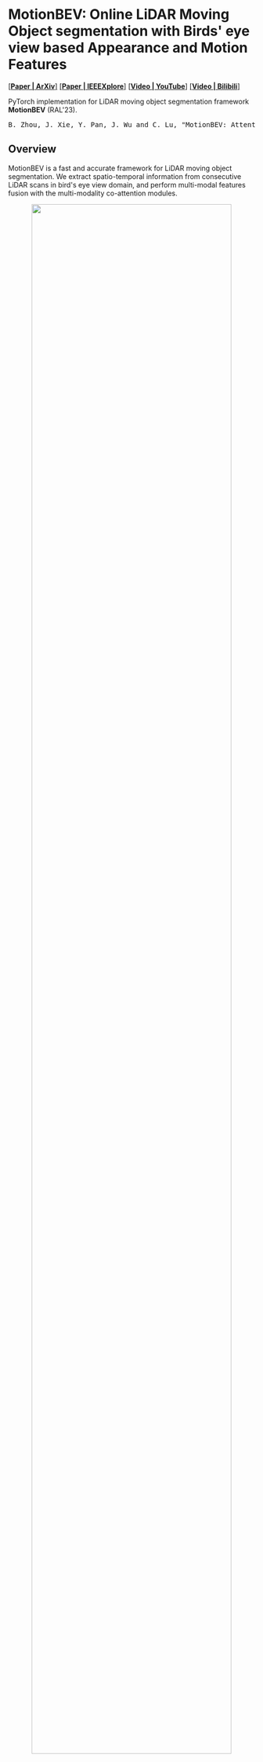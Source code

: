 # MotionBEV: Online LiDAR Moving Object segmentation with Birds' eye view based Appearance and Motion Features
[[**Paper | ArXiv**]](https://arxiv.org/abs/2305.07336)
[[**Paper | IEEEXplore**]](https://ieeexplore.ieee.org/document/10287575)
[[**Video | YouTube**]](https://youtu.be/kOc7gJ72J-g)
[[**Video | Bilibili**]](https://www.bilibili.com/video/BV1Fs4y1G7V2/)

PyTorch implementation for LiDAR moving object segmentation framework **MotionBEV** (RAL'23).

<pre>
B. Zhou, J. Xie, Y. Pan, J. Wu and C. Lu, "MotionBEV: Attention-Aware Online LiDAR Moving Object Segmentation With Bird's Eye View Based Appearance and Motion Features," in IEEE Robotics and Automation Letters, doi: 10.1109/LRA.2023.3325687.
</pre>


## Overview
MotionBEV is a fast and accurate framework for LiDAR moving object segmentation. We extract spatio-temporal information from consecutive LiDAR scans in bird's eye view domain, and perform multi-modal features fusion with the multi-modality co-attention modules.
<p align="center">
        <img src="imgs/overview.png" width="90%"> 
</p>
<p align="center" style="margin-top: -15px;">
    <span style="color:orange; border-bottom: 1px solid #d9d9d9;
        display: inline-block;
        color: #999;
        text-align: center;">Overview of MotionBEV.</span>
</p>

<p align="center">
        <img src="imgs/kitti08.gif" width="90%"> 
</p>
<p align="center" style="margin-top: -15px;">
    <span style="color:orange; border-bottom: 1px solid #d9d9d9;
        display: inline-block;
        color: #999;
        text-align: center;">Visualization of MOS results on SemanticKITTI validation set.</span>
</p>

MotionBEV is able to perform LiDAR-MOS with both mechanical LIDAR such as Velody HDL-64, and solid-state LiDAR with small Fov and non-repetitive scanning mode, such as Livox Avia.
<p align="center">
        <img src="imgs/livox06.gif" width="90%"> 
</p>
<p align="center" style="margin-top: -15px;">
    <span style="color:orange; border-bottom: 1px solid #d9d9d9;
        display: inline-block;
        color: #999;
        text-align: center;">Visualization of MOS results on SipailouCampus validation set.</span>
</p>

## Prerequisites

This code is tested on Ubuntu 18.04 with Python 3.7, CUDA 11.6 and Pytorch 1.13.0.

Install the following dependencies:
* numpy
* [pytorch](https://pytorch.org/get-started/previous-versions/)
* tqdm
* yaml
* strictyaml
* icecream
* scipy
* [numba](https://github.com/numba/numba)
* [torch-scatter](https://github.com/rusty1s/pytorch_scatter)
* [dropblock](https://github.com/miguelvr/dropblock)

## Data
### SemanticKITTI
Download SemanticKITTI dataset [here](http://www.semantic-kitti.org/dataset.html#overview). Extract everything into the same folder. 
Data file structure should look like this:

```
path_to_KITTI/
├──sequences
    ├── 00/   
    │   ├── calib.txt   # Calibration file.     
    │   ├── poses.txt   # Odometry poses.
    │   ├── velodyne/	# Unzip from KITTI Odometry Benchmark Velodyne point clouds.
    |   |	├── 000000.bin
    |   |	├── 000001.bin
    |   |	└── ...
    │   └── labels/ 	# Unzip from SemanticKITTI label data.
    |       ├── 000000.label
    |       ├── 000001.label
    |       └── ...
    ├── ...
    └── 21/
    └── ...
```
### KITTI-road
If you want to use KITTI-road dataset, please follow [MotionSeg3D](https://github.com/haomo-ai/MotionSeg3D), and put all extra sequences in the folder: `path_to_KITTI/sequences`.

### Livox-SipailouCampus
We also provide our dataset collected by Livox Avia here [(Google Drive)](https://drive.google.com/file/d/1GnX9CMaH0AjRkkjtOpPv9F5vzqIcUhxR/view?usp=sharing). There are 8 sequences in total, and the data file structure is the same as SemanticKITTI. 

NOTE: DO NOT put the Sipailou sequences in SemanticKITTI's folder.

## Usage
### Prepare the motion features
To speed up training, we first generate motion features for all scans.

Specify paths in [data_preparing_polar_sequential.yaml](utils/generate_residual/config/data_preparing_polar_sequential.yaml)
```shell
scan_folder: 'your_path/path_to_KITTI/'
residual_image_folder: 'your_path/mos/residual-polar-sequential-480-360/'
```
run
```shell
cd utils/generate_residual/utils
python auto_gen_polar_sequential_residual_images.py
```
Then we obtain motion features with N channels for all scans.

*TODO*  
- [ ] The motion features in BEV domain are back-projected to 3D space after being generated, and projected to 2D space again when training.
We'll keep them in 2D space later.
- [ ] CPP implementation for motion features generation.



### Infer
pretrained models:

[MotionBEV-kitti-val-76.54.pt](pretrain/MotionBEV-kitti-val-76.54.pt)  
[MotionBEV-kitti-road-test-74.88.pt](pretrain/MotionBEV-kitti-road-test-74.88.pt)

the filename means: `[model name] - [dataset] - [split] - [IoU]` 

Specify params in [MotionBEV-semantickitti.yaml](config/MotionBEV-semantickitti.yaml)
```shell
data_path: "your_path/path_to_KITTI"
residual_path: "your_path/mos/residual-polar-sequential-480-360/" #"/media/ubuntu/4T/KITTI/mos/residual-polar-sequential-480-360"
model_load_path: "pretain/MotionBEV-kitti-val-76.54.pt"
```

Run
```shell
python infer_SemanticKITTI.py
```
the predictions will be saved in folder `prediction_save_dir`


### Train
You may want to modify these params in [MotionBEV-semantickitti.yaml](config/MotionBEV-semantickitti.yaml)
```shell
data_path: "your_path/path_to_KITTI"
residual_path: "your_path/mos/residual-polar-sequential-480-360/" #"/media/ubuntu/4T/KITTI/mos/residual-polar-sequential-480-360"
model_load_path: ""  # none for training from scratch
batch_size: 8
eval_every_n_steps: 1048  #1411 #1048
drop_few_static_frames: True  # drop_few_static_frames for training, speed up training while slightly reduce the accuracy
```
Run
```shell
python train_SemanticKITTI.py
```


### For Livox
generate motion features:
```shell
cd utils/generate_residual/utils
python auto_gen_livox_sequential_residual_images.py
```
pretained models:  
[MotionBEV-livox-val-89.22.pt](pretrain/MotionBEV-livox-val-89.22.pt)  

infer:
```shell
python infer_livox.py
```
train:
```shell
python train_livox.py
```

### Evaluation
Follow [semantic-kitti-api](https://github.com/PRBonn/semantic-kitti-api).

Or run:
```shell
python utils/evaluate_mos.py -d your_path/path_to_KITTI -p your_path/path_to_predictions -s valid
```

### Visualization
Install [open3d](https://github.com/isl-org/Open3D) for visualization.
```shell
python utils/visualize_mos.py -d your_path/path_to_KITTI -p your_path/path_to_predictions -s 08
```

## Citation
Please cite our paper if this code benefits your research:
```
@ARTICLE{10287575,
  author={Zhou, Bo and Xie, Jiapeng and Pan, Yan and Wu, Jiajie and Lu, Chuanzhao},
  journal={IEEE Robotics and Automation Letters}, 
  title={MotionBEV: Attention-Aware Online LiDAR Moving Object Segmentation With Bird's Eye View Based Appearance and Motion Features}, 
  year={2023},
  volume={},
  number={},
  pages={1-8},
  doi={10.1109/LRA.2023.3325687}}

```
## Acknowledgment
We thanks for the opensource codebases, [PolarSeg](https://github.com/edwardzhou130/PolarSeg)
, [LiDAR-MOS](https://github.com/PRBonn/LiDAR-MOS)
, [MotionSeg3D](https://github.com/haomo-ai/MotionSeg3D)
, [Motion-Guided-Attention](https://github.com/lhaof/Motion-Guided-Attention)
and [AMC-Net](https://github.com/isyangshu/AMC-Net).